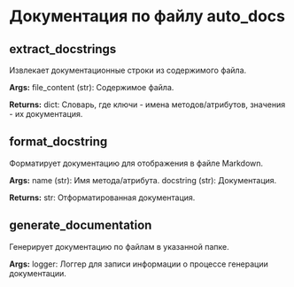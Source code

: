 # Документация по файлу auto_docs

## extract_docstrings
Извлекает документационные строки из содержимого файла.

**Args:**
file_content (str): Содержимое файла.

**Returns:**
dict: Словарь, где ключи - имена методов/атрибутов, значения - их документация.

## format_docstring
Форматирует документацию для отображения в файле Markdown.

**Args:**
name (str): Имя метода/атрибута.
docstring (str): Документация.

**Returns:**
str: Отформатированная документация.

## generate_documentation
Генерирует документацию по файлам в указанной папке.

**Args:**
logger: Логгер для записи информации о процессе генерации документации.

